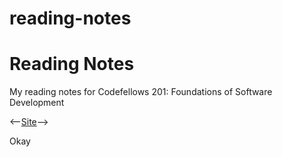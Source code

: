 # reading-notes
# Reading Notes
My reading notes for Codefellows 201: Foundations of Software Development

<--[Site](https://cfosprof.github.io/reading-notes/)-->

Okay